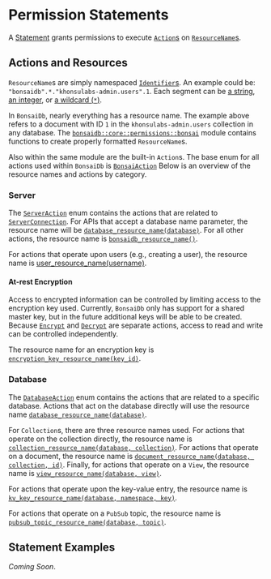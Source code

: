 # Permission Statements

A [Statement](https://dev.bonsaidb.io/main/bonsaidb/core/permissions/struct.Statement.html) grants permissions to execute [`Action`s](https://dev.bonsaidb.io/main/bonsaidb/core/permissions/trait.Action.html) on [`ResourceName`s](https://dev.bonsaidb.io/main/bonsaidb/core/permissions/struct.ResourceName.html).

## Actions and Resources

`ResourceName`s are simply namespaced [`Identifier`s](https://dev.bonsaidb.io/main/bonsaidb/core/permissions/enum.Identifier.html). An example could be: `"bonsaidb".*."khonsulabs-admin.users".1`. Each segment can be [a string](https://dev.bonsaidb.io/main/bonsaidb/core/permissions/enum.Identifier.html#variant.String), [an integer](https://dev.bonsaidb.io/main/bonsaidb/core/permissions/enum.Identifier.html#variant.Integer), or [a wildcard (`*`)](https://dev.bonsaidb.io/main/bonsaidb/core/permissions/enum.Identifier.html#variant.Any).

In `BonsaiDb`, nearly everything has a resource name. The example above refers to a document with ID `1` in the `khonsulabs-admin.users` collection in any database. The [`bonsaidb::core::permissions::bonsai`](https://dev.bonsaidb.io/main/bonsaidb/core/permissions/bonsai/index.html) module contains functions to create properly formatted `ResourceName`s.

Also within the same module are the built-in `Action`s. The base enum for all actions used within `BonsaiDb` is [`BonsaiAction`](https://dev.bonsaidb.io/main/bonsaidb/core/permissions/bonsai/enum.BonsaiAction.html) Below is an overview of the resource names and actions by category.

### Server

The [`ServerAction`](https://dev.bonsaidb.io/main/bonsaidb/core/permissions/bonsai/enum.ServerAction.html) enum contains the actions that are related to [`ServerConnection`](https://dev.bonsaidb.io/main/bonsaidb/core/connection/trait.ServerConnection.html). For APIs that accept a database name parameter, the resource name will be [`database_resource_name(database)`](https://dev.bonsaidb.io/main/bonsaidb/core/permissions/bonsai/fn.database_resource_name.html). For all other actions, the resource name is [`bonsaidb_resource_name()`](https://dev.bonsaidb.io/main/bonsaidb/core/permissions/bonsai/fn.bonsaidb_resource_name.html).

For actions that operate upon users (e.g., creating a user), the resource name is [user_resource_name(username)](https://dev.bonsaidb.io/main/bonsaidb/core/permissions/bonsai/fn.user_resource_name.html).

#### At-rest Encryption

Access to encrypted information can be controlled by limiting access to the encryption key used. Currently, `BonsaiDb` only has support for a shared master key, but in the future additional keys will be able to be created. Because [`Encrypt`](https://dev.bonsaidb.io/main/bonsaidb/core/permissions/bonsai/enum.EncryptionKeyAction.html#variant.Encrypt) and [`Decrypt`](https://dev.bonsaidb.io/main/bonsaidb/core/permissions/bonsai/enum.EncryptionKeyAction.html#variant.Decrypt) are separate actions, access to read and write can be controlled independently.

The resource name for an encryption key is [`encryption_key_resource_name(key_id)`](https://dev.bonsaidb.io/main/bonsaidb/core/permissions/bonsai/fn.encryption_key_resource_name.html).

### Database

The [`DatabaseAction`](https://dev.bonsaidb.io/main/bonsaidb/core/permissions/bonsai/enum.DatabaseAction.html) enum contains the actions that are related to a specific database. Actions that act on the database directly will use the resource name [`database_resource_name(database)`](https://dev.bonsaidb.io/main/bonsaidb/core/permissions/bonsai/fn.database_resource_name.html).

For `Collection`s, there are three resource names used. For actions that operate on the collection directly, the resource name is [`collection_resource_name(database, collection)`](https://dev.bonsaidb.io/main/bonsaidb/core/permissions/bonsai/fn.database_resource_name.html). For actions that operate on a document, the resource name is [`document_resource_name(database, collection, id)`](https://dev.bonsaidb.io/main/bonsaidb/core/permissions/bonsai/fn.document_resource_name.html). Finally, for actions that operate on a `View`, the resource name is [`view_resource_name(database, view)`](https://dev.bonsaidb.io/main/bonsaidb/core/permissions/bonsai/fn.view_resource_name.html).

For actions that operate upon the key-value entry, the resource name is [`kv_key_resource_name(database, namespace, key)`](https://dev.bonsaidb.io/main/bonsaidb/core/permissions/bonsai/fn.kv_key_resource_name.html).

For actions that operate on a `PubSub` topic, the resource name is [`pubsub_topic_resource_name(database, topic)`](https://dev.bonsaidb.io/main/bonsaidb/core/permissions/bonsai/fn.pubsub_topic_resource_name.html).

## Statement Examples

*Coming Soon*.
